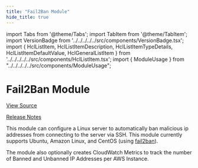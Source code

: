 ```yaml
---
title: "Fail2Ban Module"
hide_title: true
---
```


import Tabs from '@theme/Tabs';
import TabItem from '@theme/TabItem';
import VersionBadge from '../../../../../src/components/VersionBadge.tsx';
import { HclListItem, HclListItemDescription, HclListItemTypeDetails, HclListItemDefaultValue, HclGeneralListItem } from '../../../../../src/components/HclListItem.tsx';
import { ModuleUsage } from "../../../../../src/components/ModuleUsage";

<VersionBadge repoTitle="Security Modules" version="1.0.3" lastModifiedVersion="1.0.1"/>

# Fail2Ban Module

<a href="https://github.com/gruntwork-io/terraform-aws-security/tree/v1.0.3/modules/fail2ban" className="link-button" title="View the source code for this module in GitHub.">View Source</a>

<a href="https://github.com/gruntwork-io/terraform-aws-security/releases/tag/v1.0.1" className="link-button" title="Release notes for only versions which impacted this module.">Release Notes</a>

This module can configure a Linux server to automatically ban malicious ip addresses from connecting to the server
via SSH. This module currently supports Ubuntu, Amazon Linux, and CentOS (using
[fail2ban](https://www.fail2ban.org)).

The module also optionally creates CloudWatch Metrics to track the number of Banned and Unbanned IP Addresses per AWS
Instance.

<!-- ##DOCS-SOURCER-START
{
  "originalSources": [
    "https://github.com/gruntwork-io/terraform-aws-security/tree/v1.0.3/modules/fail2ban/readme.md",
    "https://github.com/gruntwork-io/terraform-aws-security/tree/v1.0.3/modules/fail2ban/variables.tf",
    "https://github.com/gruntwork-io/terraform-aws-security/tree/v1.0.3/modules/fail2ban/outputs.tf"
  ],
  "sourcePlugin": "module-catalog-api",
  "hash": "2a95dbd361bd5e1a6371bdcf2ea0ceb8"
}
##DOCS-SOURCER-END -->
